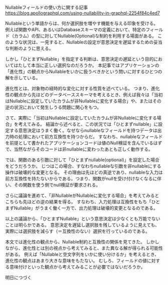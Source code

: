Nullableフィールドの使い方に関する記事
https://blog.apollographql.com/using-nullability-in-graphql-2254f84c4ed7

Nullableという単語からは、何か選択肢を増やす機能を与える印象を受ける。
例えば関数やAPI、あるいはDatabaseスキーマの定義において、特定のフィールド（カラム）の型に対してNullable(Optional)な制約を利用する場面がある。
このような状況は、一見すると、Nullableの設定が意思決定を遅延するための妥当な判断のように思える。

しかし「ひとまずNullable」を指定する判断は、意思決定の遅延という目的においてはたして本当に正しい選択なのだろうか。
本記事ではアプリケーションの「進化性」の観点からNullableをいかに扱うべきかという問いに対するひとつの解を示している。

進化性とは、対象物の経時的な変化に対する性質を述べている。
つまり、進化性の観点から先ほどのデータベーススキーマを考えるとき、例えば我々は「当初はNullableに設定していたカラムが非Nullableに変化する場合」や、またはその逆の状況において発生しうる問題に関心をもつ。

さて、実際に「当初はNullableに設定していたカラムが非Nullableに変化する場合」を考えてみる。
結論から述べると、この状況では「ひとまずnullable」に設定する意思決定はうまく働く。なぜならnullableなフィールドを持つデータは出力時の処理において前方互換性を持つからだ。
すなわち、nullableなフィールドを前提として書かれたアプリケーションコードは値のNull検証を含んでいるはずで、当然ながらそのコードは非nullableに変わったあとも正しく動作する。

では、関数のある引数に対して「ひとまずnullable(optional)」を設定した場合をどうだろうか。
じつはこの場合、すなわちnullableな引数を非nullableにする操作は破壊的な変更となる。
その理由は先ほどの真逆であり、nullableな入力は前方互換性を持たないからである。つまり、関数がnullを受け付けなくなるに伴い、その関数を使う側でnull検証が要求される。

さらに議論を進めて、「非NullableがNullableに変化する場合」を考えてみるとこちらも先ほどの逆の結果を得る。
すなわち、入力処理は互換性をもち「ひとまずNullable」がうまく働く一方で、出力処理は破壊的変更となるのである。

以上の議論から、「ひとまずNullable」という意思決定は少なくとも万能でないことは明らかである。
意思決定を遅延し選択肢を残しているように見えても、実際には選択肢を減らす（＝互換性のない）選択を行っているのである。

本文では進化性の観点から、Nullable制約と互換性の関係を見てきた。
しかしながら、進化性とは別の視点から考えてみると、また異なる解が得られる可能性がある。
例えば「Nullableと空文字列をいかに使い分けるか」を考えるとき、進化性の観点はあまり大きな意味をもたない。
むしろ、フィールドの値に対する意味付けといった観点から考えてみることが必要ではないだろうか。

明日につづく
